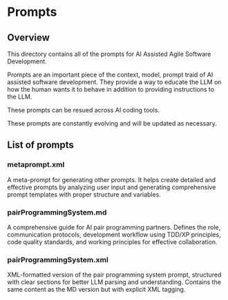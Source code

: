 # Prompts

## Overview
This directory contains all of the prompts for AI Assisted Agile Software Development.

Prompts are an important piece of the context, model, prompt traid of AI assisted
software development. They provide a way to educate the LLM on how the human wants
it to behave in addition to providing instructions to the LLM.

These prompts can be resued across AI coding tools.

These prompts are constantly evolving and will be updated as necessary.

## List of prompts

### metaprompt.xml
A meta-prompt for generating other prompts. It helps create detailed and effective prompts by analyzing user input and generating comprehensive prompt templates with proper structure and variables.

### pairProgrammingSystem.md
A comprehensive guide for AI pair programming partners. Defines the role, communication protocols, development workflow using TDD/XP principles, code quality standards, and working principles for effective collaboration.

### pairProgrammingSystem.xml
XML-formatted version of the pair programming system prompt, structured with clear sections for better LLM parsing and understanding. Contains the same content as the MD version but with explicit XML tagging.
